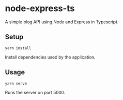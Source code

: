 # node-express-ts

A simple blog API using Node and Express in Typescript.

## Setup
```
yarn install
```
Install dependencies used by the application.

## Usage
```
yarn serve
```
Runs the server on port 5000.
